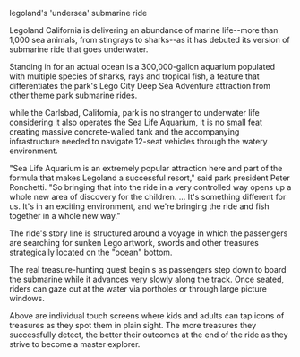 legoland's 'undersea' submarine ride

Legoland California is delivering an abundance of marine life--more than 1,000 sea animals, from stingrays to sharks--as it has debuted its version of submarine ride that goes underwater.

Standing in for an actual ocean is a 300,000-gallon aquarium populated with multiple species of sharks, rays and tropical fish, a feature that differentiates the park's Lego City Deep Sea Adventure attraction from other theme park submarine rides.

while the Carlsbad, California, park is no stranger to underwater life considering it also operates the Sea Life Aquarium, it is no small feat creating massive concrete-walled tank and the accompanying infrastructure needed to navigate 12-seat vehicles through the watery environment.

"Sea Life Aquarium is an extremely popular attraction here and part of the formula that makes Legoland a successful resort," said park president Peter Ronchetti. "So bringing that into the ride in a very controlled way opens up a whole new area of discovery for the children. ... It's something different for us. It's in an exciting environment, and we're bringing the ride and fish together in a whole new way."

The ride's story line is structured around a voyage in which the passengers are searching for sunken Lego artwork, swords and other treasures strategically located on the "ocean" bottom.

The real treasure-hunting quest begin s as passengers step down to board the submarine while it advances very slowly along the track. Once seated, riders can gaze out at the water via portholes or through large picture windows.

Above are individual touch screens where kids and adults can tap icons of treasures as they spot them in plain sight. The more treasures they successfully detect, the better their outcomes at the end of the ride as they strive to become a master explorer.
